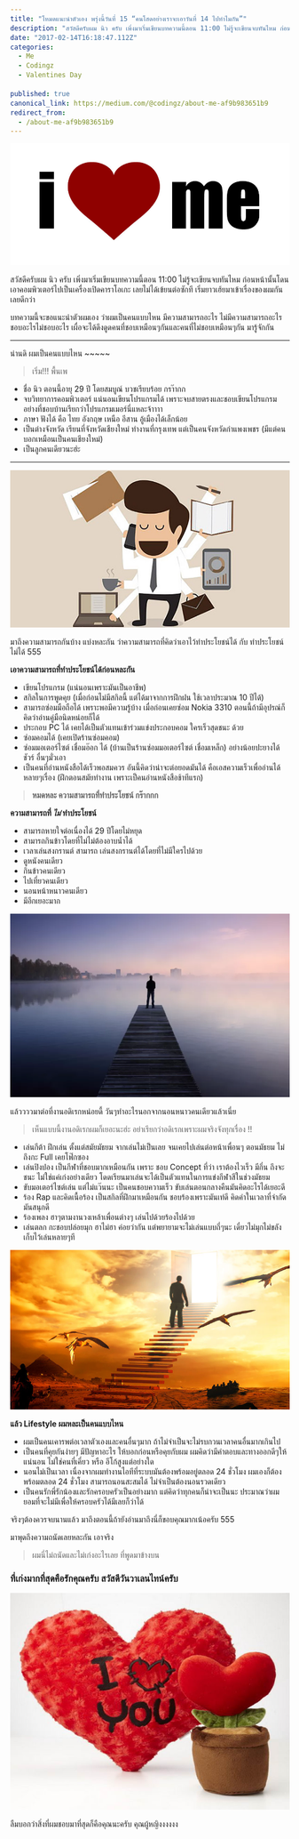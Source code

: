 ```yaml
---
title: "โหมดแนะนำตัวเอง พรุ่งนี้วันที่ 15 “คนโสดอย่างเราจะเอาวันที่ 14 ไปทำไมกัน”"
description: "สวัสดีครับผม นิว ครับ เพิ่งมาเริ่มเขียนบทความนี้ตอน 11:00 ไม่รู้จะเขียนจบทันไหม ก่อนหน้านั้นโดนเอาคอมพิวเตอร์ไปเป็นเครื่องเปิดคาราโอเกะ เลยไม่ได้เข้ยนต่อซักที…"
date: "2017-02-14T16:18:47.112Z"
categories: 
  - Me
  - Codingz
  - Valentines Day

published: true
canonical_link: https://medium.com/@codingz/about-me-af9b983651b9
redirect_from:
  - /about-me-af9b983651b9
---
```


![](./asset-1.png)

สวัสดีครับผม นิว ครับ เพิ่งมาเริ่มเขียนบทความนี้ตอน 11:00 ไม่รู้จะเขียนจบทันไหม ก่อนหน้านั้นโดนเอาคอมพิวเตอร์ไปเป็นเครื่องเปิดคาราโอเกะ เลยไม่ได้เข้ยนต่อซักที เริ่มยาวเฮ้ยมาเข้าเรื่องของผมกันเลยดีกว่า

บทความนี้จะขอแนะนำตัวผมเอง ว่าผมเป็นคนแบบไหน มีความสามารถอะไร ไม่มีความสามารถอะไร ชอบอะไรไม่ชอบอะไร เผื่อจะได้ดึงดูดคนที่ชอบเหมือนๆกันและคนที่ไม่ชอบเหมือนๆกัน มารู้จักกัน

---

น่านดิ ผมเป็นคนแบบไหน ~~~~~

> เริ่ม!!! พื้นเพ

-   ชื่อ นิว ตอนนี้อายุ 29 ปี โดยสมบูณ์ บวชเรียบร้อย กรา๊ากก
-   จบวิทยาการคอมพิวเตอร์ แน่นอนเขียนโปรแกรมได้ เพราะจบสายตรงและชอบเขียนโปรแกรม อย่างที่ชอบบ้านเรียกว่าโปรแกรมเมอร์นี่แหละจ้าาาา
-   ภาษา ฟังได้ คือ ไทย อังกฤษ เหนือ อีสาน อู้เมืองได้เล็กน้อย
-   เป็นต่างจังหวัด เรียนที่จังหวัดเชียงใหม่ ทำงานที่กรุงเทพ แต่เป็นคนจังหวัดกำแพงเพชร (มีแต่คนบอกเหมือนเป็นคนเชียงใหม่)
-   เป็นลูกคนเดียวนะฮ่ะ

---

![](./asset-2.png)

มาถึงความสามารถกันบ้าง แบ่งหละกัน ว่าความสามารถที่คิดว่าเอาไว้ทำประโยชน์ได้ กับ ทำประโยชน์ไม่ได้ 555

**เอาความสามารถที่ทำประโยชน์ได้ก่อนหละกัน**

-   เขียนโปรแกรม (แน่นอนเพราะมันเป็นอาชีพ)
-   สกิลในการพูดคุย (เมื่อก่อนไม่มีสกิลนี้ แต่ได้มาจากการฝึกฝน ใช้เวลาประมาณ 10 ปีได้)
-   สามารถซ่อมมือถือได้ เพราะพอมีความรู้บ้าง เมื่อก่อนเคยซ่อม Nokia 3310 ตอนนี้ถ้ามีอุปรณ์ก็คิดว่าอ่านคู่มือนิดหน่อยก็ได้
-   ประกอบ PC ได้ เคยได้เป็นตัวแทนเข้าร่วมแข่งประกอบคอม ใครเร็วสุดชนะ ด้วย
-   ซ่อมคอมได้ (เคยเปิดร้านซ่อมคอม)
-   ซ่อมมอเตอร์ไซต์ เชื่อมอ๊อก ได้ (บ้านเป็นร้านซ่อมมอเตอร์ไซต์ เชื่อมเหล็ก) อย่างน้อยปะยางได้ชัวร์ อื่นๆมั่วเอา
-   เป็นคนที่อ่านหนังสือได้เร็วพอสมควร อันนี้คิดว่าน่าจะต่อยอดมันได้ คือเอสความเร็วเพื่ออ่านได้หลายๆเรื่อง (ฝึกตอนสมัยทำงาน เพราะเป็คนอ่านหนังสือช้าทีแรก)

> **หมดหละ ความสามารถที่ทำประโยชน์ กร๊ากกก**

**ความสามารถที่ _ไม่_ ทำประโยชน์**

-   สามารถหายใจต่อเนื่องได้ 29 ปีโดยไม่หยุด
-   สามารถกินข้าวโดยที่ไม่ไม่ต้องอาบน้ำได้
-   เวลาเล่นสงกรานต์ สามารถ เล่นสงกรานต์ได้โดยที่ไม่มีใครไปด้วย
-   ดูหนังคนเดียว
-   กินข้าวคนเดียว
-   ไปเที่ยวคนเดียว
-   นอนหน้าหนาวคนเดียว
-   มีอีกเยอะมาก

![Alone Mode](./asset-3.png)

แล้ววววมาต่อที่งานอดิเรกหน่อยดี้ วันๆทำอะไรนอกจากนอนหนาวคนเดียวแล้วเนี่ย

> เห็นแบบนี้งานอดิเรกผมก็เยอะนะฮ่ะ อย่าเรียกว่าอดิเรกเพราะผมจริงจังทุกเรื่อง !!

-   เล่นกีต้า ฝึกเล่น ตั้งแต่สมัยมัธยม จากเล่นไม่เป็นเลย จนเคยไปเล่นต่อหน้าเพื่อนๆ ตอนมัธยม ไม่ถึงกะ Full เคยโฟ๊กซอง
-   เล่นปิงปอง เป็นกีฬาที่ชอบมากเหมือนกัน เพราะ ชอบ Concept ที่ว่า เราต้องไวเร็ว มีกึ๋น ถึงจะชนะ ไม่ใช่แค่เก่งอย่างเดียว โดดเรียนมาเล่นจะได้เป็นตัวแทนในการแข่งกีฬาสีในช่วงมัธยม
-   ขับมอเตอร์ไซต์เล่น แต่ไม่แว๊นนะ เป็นคนชอบความเร็ว ขับเล่นตอนกลางคืนมันคิดอะไรได้เยอะดี
-   ร้อง Rap และคิดเนื้อร้อง เป็นสกิลที่ฝึกมาเหมือนกัน ชอบร้องเพราะมันเท่ดี คิดคำในเวลาที่จำกัดมันสนุกดี
-   ร้องเพลง ฮาๆตามงานวงเหล้าเพื่อนต่างๆ เล่นไปด้วยร้องไปด้วย
-   เล่นตลก กะชอบปล่อยมุก ฮาไม่ฮา ค่อยว่ากัน แต่พยายามจะไม่เล่นแบบถี่ๆนะ เดี๋ยวไม่มุกไม่ขลัง เก็บไว้เล่นหลายๆที

![](./asset-4.png)

**แล้ว Lifestyle ผมหละเป็นคนแบบไหน**

-   ผมเป็นคนเคารพต่อเวลาตัวเองและคนอื่นๆมาก ถ้าไม่จำเป็นจะไม่รบกวนเวลาคนอื่นมากเกินไป
-   เป็นคนที่คุยกันง่ายๆ มีปัญหาอะไร ให้บอกก่อนหรือคุยกับผม ผมคิดว่ามีคำตอบและทางออกดีๆให้แน่นอน ไม่ใช่คนที่เคี่ยว หรือ อีโก้สูงแต่อย่างใด
-   นอนไม่เป็นเวลา เนื่องจากผมทำงานไอทีที่ระบบมันต้องพร้อมอยู่ตลอด 24 ชั่วโมง ผมเองก็ต้องพร้อมตลอด 24 ชั่วโมง สามารถนอนสะสมได้ ไม่จำเป็นต้องนอนรวดเดียว
-   เป็นคนรักพี่รักน้องและรักครอบครัวเป็นอย่างมาก แต่คิดว่าทุกคนก็น่าจะเป็นนะ ประมาณว่าผมยอมที่จะไม่มีเพื่อให้ครอบครัวได้มีเลยก็ว่าได้

จริงๆต้องควรจบนานแล้ว มาถึงตอนนี้ถ้ายังอ่านมาถึงนี่ก็ขอบคุณมากเน้อครับ 555

มาพุดถึงความถนัดเลยหละกัน เอาจริง

> ผมนี่ไม่ถนัดและไม่เก่งอะไรเลย ที่พูดมาข้างบน

### ที่เก่งมากที่สุดคือรักคุณครับ สวัสดีวันวาเลนไทน์ครับ

![](./asset-5.png)

ลืมบอกว่าสิ่งที่ผมชอบมาที่สุดก็คือคุณนะครับ คุณผู้หญิงงงงงง
